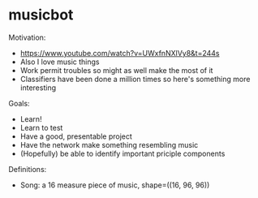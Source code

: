 # musicbot

Motivation:
- https://www.youtube.com/watch?v=UWxfnNXlVy8&t=244s
- Also I love music things
- Work permit troubles so might as well make the most of it
- Classifiers have been done a million times so here's something more interesting

Goals:
- Learn!
- Learn to test
- Have a good, presentable project
- Have the network make something resembling music
- (Hopefully) be able to identify important priciple components

Definitions:
- Song: a 16 measure piece of music, shape=((16, 96, 96))